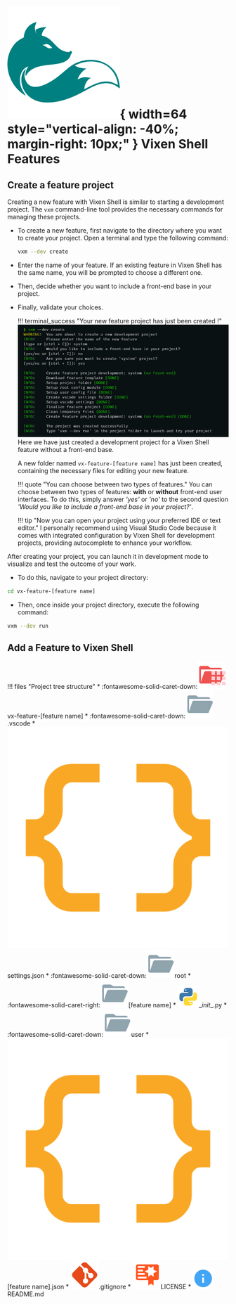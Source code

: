 # ![vixen logo](../assets/vixen_logo.svg){ width=64 style="vertical-align: -40%; margin-right: 10px;" } Vixen Shell Features

## Create a feature project

Creating a new feature with Vixen Shell is similar to starting a development project. The `vxm` command-line tool provides the necessary commands for managing these projects.

- To create a new feature, first navigate to the directory where you want to create your project. Open a terminal and type the following command:

    ``` bash
    vxm --dev create
    ```

    
- Enter the name of your feature. If an existing feature in Vixen Shell has the same name, you will be prompted to choose a different one.
- Then, decide whether you want to include a front-end base in your project.
- Finally, validate your choices.

    !!! terminal_success "Your new feature project has just been created !"
        ![img](../assets/figures/term_valid_new_feat.png)
        Here we have just created a development project for a Vixen Shell feature without a front-end base.

    A new folder named `vx-feature-[feature name]` has just been created, containing the necessary files for editing your new feature.

    !!! quote "You can choose between two types of features."
        You can choose between two types of features: **with** or **without** front-end user interfaces. To do this, simply answer *'yes'* or *'no'* to the second question *'Would you like to include a front-end base in your project?'*.

    !!! tip "Now you can open your project using your preferred IDE or text editor."
        I personally recommend using Visual Studio Code because it comes with integrated configuration by Vixen Shell for development projects, providing autocomplete to enhance your workflow.

After creating your project, you can launch it in development mode to visualize and test the outcome of your work.

- To do this, navigate to your project directory:

``` bash
cd vx-feature-[feature name]
```

- Then, once inside your project directory, execute the following command:

``` bash
vxm --dev run
```

## Add a Feature to Vixen Shell


!!! files "Project tree structure"
    * :fontawesome-solid-caret-down:![folder](../assets/places/folder-app-open.svg)vx-feature-[feature name]
        * :fontawesome-solid-caret-down:![folder](../assets/places/folder-open.svg).vscode
            * ![file](../assets/places/json.svg)settings.json
        * :fontawesome-solid-caret-down:![folder](../assets/places/folder-open.svg)root
            * :fontawesome-solid-caret-right:![folder](../assets/places/folder-open.svg)[feature name]
                * ![file](../assets/places/python.svg)\__init__.py
        * :fontawesome-solid-caret-down:![folder](../assets/places/folder-open.svg)user
            * ![file](../assets/places/json.svg)[feature name].json
        * ![file](../assets/places/git.svg).gitignore
        * ![file](../assets/places/certificate.svg)LICENSE
        * ![file](../assets/places/readme.svg)README.md

